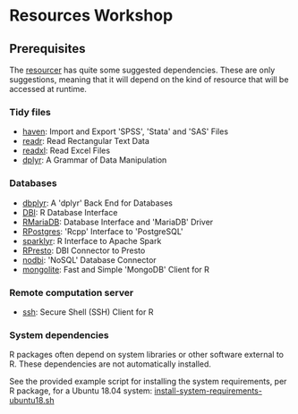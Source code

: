 # Resources Workshop

## Prerequisites

The [resourcer](https://cran.r-project.org/package=resourcer) has quite some suggested dependencies. These are only suggestions,
meaning that it will depend on the kind of resource that will be accessed at runtime.

### Tidy files

* [haven](https://cran.r-project.org/package=haven): Import and Export 'SPSS', 'Stata' and 'SAS' Files
* [readr](https://cran.r-project.org/package=readr): Read Rectangular Text Data
* [readxl](https://cran.r-project.org/package=readxl): Read Excel Files
* [dplyr](https://cran.r-project.org/package=dplyr): A Grammar of Data Manipulation

### Databases

* [dbplyr](https://cran.r-project.org/package=dbplyr): A 'dplyr' Back End for Databases
* [DBI](https://cran.r-project.org/package=DBI): R Database Interface
* [RMariaDB](https://cran.r-project.org/package=RMariaDB): Database Interface and 'MariaDB' Driver
* [RPostgres](https://cran.r-project.org/package=RPostgres): 'Rcpp' Interface to 'PostgreSQL'
* [sparklyr](https://cran.r-project.org/package=sparklyr): R Interface to Apache Spark
* [RPresto](https://cran.r-project.org/package=RPresto): DBI Connector to Presto
* [nodbi](https://cran.r-project.org/package=nodbi): 'NoSQL' Database Connector
* [mongolite](https://cran.r-project.org/package=mongolite): Fast and Simple 'MongoDB' Client for R

### Remote computation server

* [ssh](https://cran.r-project.org/package=ssh): Secure Shell (SSH) Client for R

### System dependencies

R packages often depend on system libraries or other software external to R. These dependencies are not automatically installed.

See the provided example script for installing the system requirements, per R package, for a Ubuntu 18.04 system: [install-system-requirements-ubuntu18.sh](https://github.com/obiba/resources-workshop/blob/main/install-system-requirements-ubuntu18.sh)

